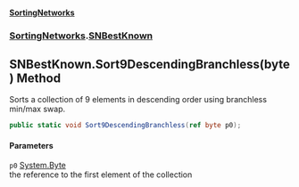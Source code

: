 #### [SortingNetworks](index.md 'index')
### [SortingNetworks](SortingNetworks.md 'SortingNetworks').[SNBestKnown](SortingNetworks_SNBestKnown.md 'SortingNetworks.SNBestKnown')
## SNBestKnown.Sort9DescendingBranchless(byte) Method
Sorts a collection of 9 elements in descending order using branchless min/max swap.  
```csharp
public static void Sort9DescendingBranchless(ref byte p0);
```
#### Parameters
<a name='SortingNetworks_SNBestKnown_Sort9DescendingBranchless(byte)_p0'></a>
`p0` [System.Byte](https://docs.microsoft.com/en-us/dotnet/api/System.Byte 'System.Byte')  
the reference to the first element of the collection
  
